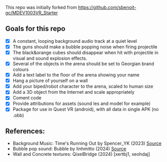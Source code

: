 This repo was initially forked from https://github.com/sbenoit-gc/MDEV1003VR_Starter

## Goals for this repo
- [x] A constant, looping background audio track at a quiet level
- [x] The guns should make a bubble popping noise when firing projectile
- [x] The black&orange cubes should disappear when hit with projectile in visual and
sound explosion effects.
- [x] Several of the objects in the arena should be set to Georgian brand colours
- [x] Add a text label to the floor of the arena showing your name
- [x] Hang a picture of yourself on a wall
- [x] Add your biped/robot character to the arena, scaled to human size
- [x] Add a 3D object from the Internet and scale appropriately
- [x] Coment code
- [x] Provide attributions for assets (sound les and model for example)
- [x] Package for use in Quest VR (android), with all data in single APK (no .obb)

## References:
- Background Music: Time's Running Out by Spencer_YK (2023) [Source](https://pixabay.com/music/scary-childrens-tunes-timex27s-running-out-151012/)
- Bubble pop sound: Bubble by linhmitto (2024) [Source](https://pixabay.com/sound-effects/bubble-254777/)
- Wall and Concrete textures: QixelBridge (2024) [xertbj1, xeohdaj]